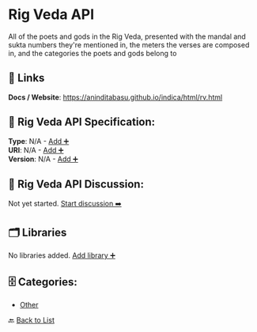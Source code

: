 # Rig Veda API

All of the poets and gods in the Rig Veda, presented with the mandal and sukta numbers they're mentioned in, the meters the verses are composed in, and the categories the poets and gods belong to

##  🔗 Links
**Docs / Website**: https://aninditabasu.github.io/indica/html/rv.html

## 🧬 Rig Veda API Specification:
**Type**: N/A - [Add ➕](https://github.com/apis-list/apis-list/edit/main/apis.yaml#L16665)  
**URI**: N/A - [Add ➕](https://github.com/apis-list/apis-list/edit/main/apis.yaml#L16665)  
**Version**: N/A - [Add ➕](https://github.com/apis-list/apis-list/edit/main/apis.yaml#L16665)

## 💬 Rig Veda API Discussion:
Not yet started. [Start discussion ➡️](https://github.com/apis-list/apis-list/discussions/new)

## 🗂️ Libraries

No libraries added. [Add library ➕](https://github.com/apis-list/apis-list/edit/main/apis.yaml#L16665)    


## 🗄️ Categories:
- [Other](https://github.com/apis-list/apis-list#other-)

🔙  [Back to List](https://github.com/apis-list/apis-list)
